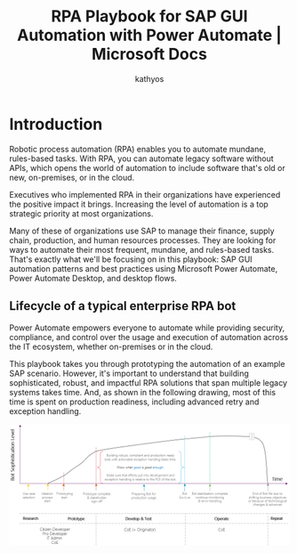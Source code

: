 ﻿---
title: RPA Playbook for SAP GUI Automation with Power Automate | Microsoft Docs
description: This playbook takes you through prototyping the automation of an example SAP scenario using Power Automate.
services: ''
suite: flow
documentationcenter: na
author: kathyos
manager: kvivek
editor: ''
ms.custom: guidance
ms.service: power-automate
ms.devlang: na
ms.topic: article
ms.tgt_pltfrm: na
ms.workload: na
ms.date: 06/01/2021
ms.author: kathyos
ms.reviewer: deonhe
---

#  Introduction 

Robotic process automation (RPA) enables you to automate mundane, rules-based tasks. With RPA, you can automate legacy software without APIs, which opens the world of automation to include software that's old or new, on-premises, or in the cloud.

Executives who implemented RPA in their organizations have experienced the positive impact it brings. Increasing the level of automation is a top strategic priority at most organizations.

Many of these of organizations use SAP to manage their finance, supply chain, production, and human resources processes. They are looking for ways to automate their most frequent, mundane, and rules-based tasks. That's exactly what we'll be focusing on in this playbook: SAP GUI automation patterns and best practices using Microsoft Power Automate, Power Automate Desktop, and desktop flows.

## Lifecycle of a typical enterprise RPA bot 

Power Automate empowers everyone to automate while providing security, compliance, and control over the usage and execution of automation across the IT ecosystem, whether on-premises or in the cloud.

This playbook takes you through prototyping the automation of an example SAP scenario. However, it's important to understand that building sophisticated, robust, and impactful RPA solutions that span multiple legacy systems takes time. And, as shown in the following drawing, most of this time is spent on production readiness, including advanced retry and exception handling.

![Diagram showing the total effort to develop a bot  increasing with how sophisticated it is  Make sure the effort is proportional to the bot's R O I ](media/bot-ROI.png)